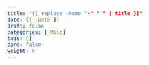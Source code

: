 ```yaml
---
title: "{{ replace .Name "-" " " | title }}"
date: {{ .Date }}
draft: false
categories: [_Misc]
tags: []
card: false
weight: 0
---
```

